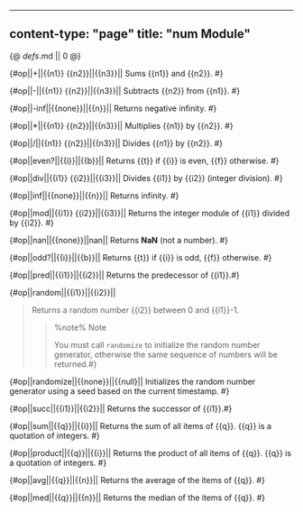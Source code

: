 -----
content-type: "page"
title: "num Module"
-----
{@ _defs_.md || 0 @}

{#op||+||{{n1}} {{n2}}||{{n3}}||
Sums {{n1}} and {{n2}}. #}

{#op||-||{{n1}} {{n2}}||{{n3}}||
Subtracts {{n2}} from {{n1}}. #}

{#op||-inf||{{none}}||{{n}}||
Returns negative infinity. #}

{#op||\*||{{n1}} {{n2}}||{{n3}}||
Multiplies {{n1}} by {{n2}}. #}

{#op||/||{{n1}} {{n2}}||{{n3}}||
Divides {{n1}} by {{n2}}. #}

{#op||even?||{{i}}||{{b}}||
Returns {{t}} if {{i}} is even, {{f}} otherwise. #}

{#op||div||{{i1}} {{i2}}||{{i3}}||
Divides {{i1}} by {{i2}} (integer division). #}

{#op||inf||{{none}}||{{n}}||
Returns infinity. #}

{#op||mod||{{i1}} {{i2}}||{{i3}}||
Returns the integer module of {{i1}} divided by {{i2}}. #}

{#op||nan||{{none}}||nan||
Returns **NaN** (not a number). #}

{#op||odd?||{{i}}||{{b}}||
Returns {{t}} if {{i}} is odd, {{f}} otherwise. #}

{#op||pred||{{i1}}||{{i2}}||
Returns the predecessor of {{i1}}.#}

{#op||random||{{i1}}||{{i2}}||
> Returns a random number {{i2}} between 0 and {{i1}}-1. 
> 
> > %note%
> > Note
> > 
> > You must call `randomize` to initialize the random number generator, otherwise the same sequence of numbers will be returned.#}

{#op||randomize||{{none}}||{{null}||
Initializes the random number generator using a seed based on the current timestamp. #}

{#op||succ||{{i1}}||{{i2}}||
Returns the successor of {{i1}}.#}

{#op||sum||{{q}}||{{i}}||
Returns the sum of all items of {{q}}. {{q}} is a quotation of integers. #}

{#op||product||{{q}}||{{i}}||
Returns the product of all items of {{q}}. {{q}} is a quotation of integers. #}

{#op||avg||{{q}}||{{n}}||
Returns the average of the items of {{q}}. #}

{#op||med||{{q}}||{{n}}||
Returns the median of the items of {{q}}. #}